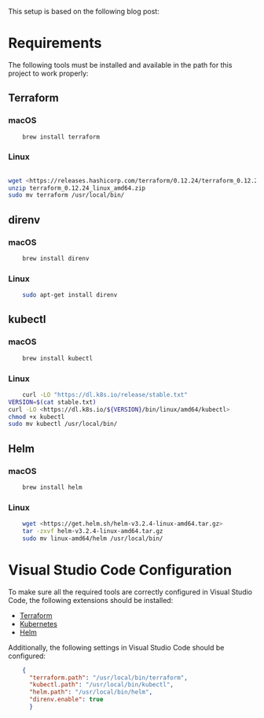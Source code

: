 
This setup is based on the following blog post: 

# Requirements

The following tools must be installed and available in the path for this project to work properly:

## Terraform

### macOS

```bash
    brew install terraform
```

### Linux

```bash
    
wget <https://releases.hashicorp.com/terraform/0.12.24/terraform_0.12.24_linux_amd64.zip>
unzip terraform_0.12.24_linux_amd64.zip
sudo mv terraform /usr/local/bin/

```

## direnv

### macOS

```bash
    brew install direnv

```

### Linux

```bash
    sudo apt-get install direnv
```

## kubectl

### macOS

```bash
    brew install kubectl

```

### Linux

```bash
    curl -LO "https://dl.k8s.io/release/stable.txt"
VERSION=$(cat stable.txt)
curl -LO <https://dl.k8s.io/${VERSION}/bin/linux/amd64/kubectl>
chmod +x kubectl
sudo mv kubectl /usr/local/bin/
```

## Helm

### macOS

```bash
    brew install helm
```

### Linux

```bash
    wget <https://get.helm.sh/helm-v3.2.4-linux-amd64.tar.gz>
    tar -zxvf helm-v3.2.4-linux-amd64.tar.gz
    sudo mv linux-amd64/helm /usr/local/bin/
```

# Visual Studio Code Configuration

To make sure all the required tools are correctly configured in Visual Studio Code, the following extensions should be installed:

- [Terraform](https://marketplace.visualstudio.com/items?itemName=mauve.terraform)
- [Kubernetes](https://marketplace.visualstudio.com/items?itemName=ms-kubernetes-tools.vscode-kubernetes-tools)
- [Helm](https://marketplace.visualstudio.com/items?itemName=tjl.vscode-helm)

Additionally, the following settings in Visual Studio Code should be configured:

```json
    {
      "terraform.path": "/usr/local/bin/terraform",
      "kubectl.path": "/usr/local/bin/kubectl",
      "helm.path": "/usr/local/bin/helm",
      "direnv.enable": true
      }

```
